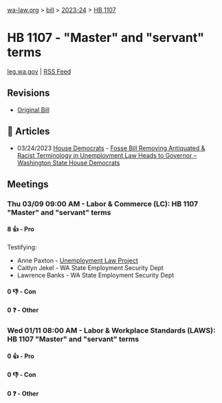 [wa-law.org](/) > [bill](/bill/) > [2023-24](/bill/2023-24/) > [HB 1107](/bill/2023-24/hb/1107/)

# HB 1107 - "Master" and "servant" terms
[leg.wa.gov](https://app.leg.wa.gov/billsummary?BillNumber=1107&Year=2023&Initiative=false) | [RSS Feed](./rss.xml)

## Revisions
* [Original Bill](1/)

## 📰 Articles
* 03/24/2023 [House Democrats](/org/house_democrats/) - [Fosse Bill Removing Antiquated & Racist Terminology in Unemployment Law Heads to Governor – Washington State House Democrats](https://housedemocrats.wa.gov/blog/2023/03/24/fosse-bill-removing-antiquated-racist-terminology-in-unemployment-law-heads-to-governor/#:~:text=House%20Bill%201107)

## Meetings
### Thu 03/09 09:00 AM - Labor & Commerce (LC): HB 1107 "Master" and "servant" terms
#### 8 👍 - Pro
Testifying:
* Anne Paxton - [Unemployment Law Project](/org/unemployment_law_project/)
* Caitlyn Jekel - WA State Employment Security Dept
* Lawrence Banks - WA State Employment Security Dept

#### 0 👎 - Con

#### 0 ❓ - Other

### Wed 01/11 08:00 AM - Labor & Workplace Standards (LAWS): HB 1107 "Master" and "servant" terms
#### 0 👍 - Pro

#### 0 👎 - Con

#### 0 ❓ - Other
